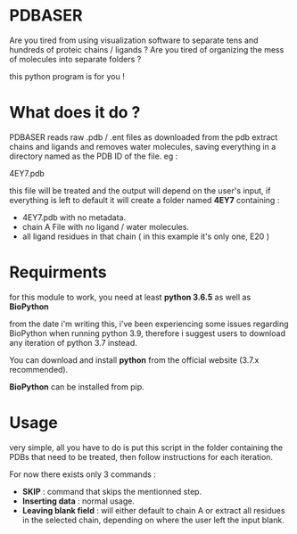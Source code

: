 # PDBASER

Are you tired from using visualization software to separate tens and hundreds of proteic chains / ligands ?
Are you tired of organizing the mess of molecules into separate folders ?

this python program is for you !


# What does it do ?

PDBASER reads raw .pdb / .ent files as downloaded from the pdb extract chains and ligands and removes water molecules, saving everything in a directory named as the PDB ID of the file. eg :

4EY7.pdb

this file will be treated and the output will depend on the user's input, if everything is left to default it will create a folder named **4EY7** containing :

- 4EY7.pdb with no metadata.
- chain A File with no ligand / water molecules.
- all ligand residues in that chain ( in this example it's only one, E20 )



# Requirments

for this module to work, you need at least **python 3.6.5** as well as **BioPython**

from the date i'm writing this, i've been experiencing some issues regarding BioPython when running python 3.9, therefore i suggest users to download any iteration of python 3.7 instead.

You can download and install **python** from the official website (3.7.x recommended).

**BioPython** can be installed from pip.

# Usage

very simple, all you have to do is put this script in the folder containing the PDBs that need to be treated, then follow instructions for each iteration.

For now there exists only 3 commands :

- **SKIP** : command that skips the mentionned step.
- **Inserting data** : normal usage.
- **Leaving blank field** : will either default to chain A or extract all residues in the selected chain, depending on where the user left the input blank.


